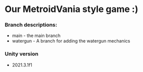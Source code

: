 # Our MetroidVania style game :)
### Branch descriptions:
 - main - the main branch <br />
 - watergun - A branch for adding the watergun mechanics <br />

 ### Unity version
 - 2021.3.1f1